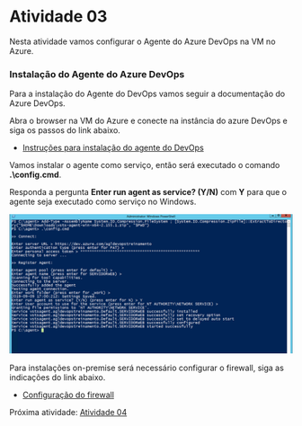 # Atividade 03

Nesta atividade vamos configurar o Agente do Azure DevOps na VM no Azure.

### Instalação do Agente do Azure DevOps

Para a instalação do Agente do DevOps vamos seguir a documentação do Azure DevOps.

Abra o browser na VM do Azure e conecte na instância do azure DevOps e siga os passos do link abaixo.

- [Instruções para instalação do agente do DevOps](https://docs.microsoft.com/en-us/azure/devops/pipelines/agents/v2-windows?view=azure-devops)

Vamos instalar o agente como serviço, então será executado o comando **.\config.cmd**.

Responda a pergunta **Enter run agent as service? (Y/N)** com **Y** para que o agente seja executado como serviço no Windows.

![agente](../imagens/agent1.png)

Para instalações on-premise será necessário configurar o firewall, siga as indicações do link abaixo.

- [Configuração do firewall](https://docs.microsoft.com/en-us/azure/devops/pipelines/agents/v2-windows?view=azure-devops#im-running-a-firewall-and-my-code-is-in-azure-repos-what-urls-does-the-agent-need-to-communicate-with)

Próxima atividade: [Atividade 04](04-atividade.md)
